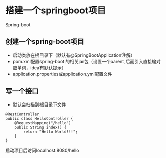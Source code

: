 #  搭建一个springboot项目
Spring-boot

## 创建一个spring-boot项目

* 启动类放在根目录下（默认有@SpringBootApplication注解）
* pom.xml配置spring-boot 的相关jar包（设置一个parent,后面引入直接输对应单词，idea有默认提示）
* application.properties或application.yml配置文件

## 写一个接口
* 默认会扫描到根目录下文件
```
@RestController
public class HelloController {
	@RequestMapping("/hello")
	public String index() {
		return "Hello World!!!";
	}
}
```
启动项目后访问localhost:8080/hello
